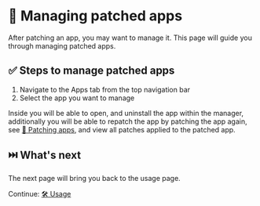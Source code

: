 # 🧰 Managing patched apps

After patching an app, you may want to manage it. This page will guide you through managing patched apps.

## ✅ Steps to manage patched apps

1. Navigate to the Apps tab from the top navigation bar
2. Select the app you want to manage

Inside you will be able to open, and uninstall the app within the manager, 
additionally you will be able to repatch the app by patching the app again, see [🧩 Patching apps](2_1_patching.md),
and view all patches applied to the patched app.

## ⏭️ What's next

The next page will bring you back to the usage page.

Continue: [🛠️ Usage](2_usage.md)
